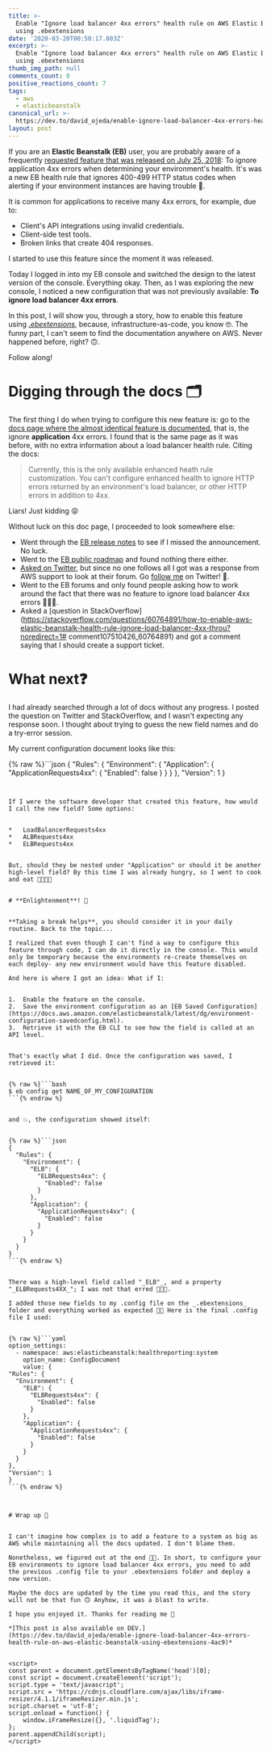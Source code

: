 ```yaml
---
title: >-
  Enable "Ignore load balancer 4xx errors" health rule on AWS Elastic Beanstalk
  using .ebextensions
date: '2020-03-20T00:50:17.803Z'
excerpt: >-
  Enable "Ignore load balancer 4xx errors" health rule on AWS Elastic Beanstalk
  using .ebextensions
thumb_img_path: null
comments_count: 0
positive_reactions_count: 7
tags:
  - aws
  - elasticbeanstalk
canonical_url: >-
  https://dev.to/david_ojeda/enable-ignore-load-balancer-4xx-errors-health-rule-on-aws-elastic-beanstalk-using-ebextensions-4ac9
layout: post
---
```



If you are an **Elastic Beanstalk (EB)** user, you are probably aware of a frequently [requested feature that was released on July 25, 2018](https://aws.amazon.com/releasenotes/release-aws-elastic-beanstalk-support-for-enhanced-health-rule-customization-on-july-25-2018/?tag=releasenotes%23keywords%23aws-elastic-beanstalk): To ignore application 4xx errors when determining your environment's health. It's was a new EB health rule that ignores 400-499 HTTP status codes when alerting if your environment instances are having trouble 🏥.  
  
It is common for applications to receive many 4xx errors, for example, due to:  
  

*   Client's API integrations using invalid credentials.
*   Client-side test tools.
*   Broken links that create 404 responses.

  
I started to use this feature since the moment it was released.  
  

Today I logged in into my EB console and switched the design to the latest version of the console. Everything okay. Then, as I was exploring the new console, I noticed a new configuration that was not previously available: **To ignore load balancer 4xx errors**.  
  
In this post, I will show you, through a story, how to enable this feature using [_.ebextensions_](https://docs.aws.amazon.com/elasticbeanstalk/latest/dg/ebextensions.html), because, infrastructure-as-code, you know 🤓. The funny part, I can't seem to find the documentation anywhere on AWS. Never happened before, right? 🙃.   
  
Follow along!  
  

# Digging through the docs 🗂

  
The first thing I do when trying to configure this new feature is: go to the [docs page where the almost identical feature is documented](https://docs.aws.amazon.com/elasticbeanstalk/latest/dg/health-enhanced-rules.html), that is, the ignore **application** 4xx errors. I found that is the same page as it was before, with no extra information about a load balancer health rule. Citing the docs:  
  

> Currently, this is the only available enhanced heath rule customization. You can't configure enhanced health to ignore HTTP errors returned by an environment's load balancer, or other HTTP errors in addition to 4xx.

  
Liars! Just kidding 😝   
  
Without luck on this doc page, I proceeded to look somewhere else:  
  

*   Went through the [EB release notes](https://aws.amazon.com/releasenotes/?tag=releasenotes%23keywords%23aws-elastic-beanstalk) to see if I missed the announcement. No luck.
*   Went to the [EB public roadmap](https://github.com/aws/elastic-beanstalk-roadmap/projects/1) and found nothing there either.
*   [Asked on Twitter](https://twitter.com/DavidOjedaL/status/1240705686343798784), but since no one follows all I got was a response from AWS support to look at their forum. Go [follow me](https://twitter.com/DavidOjedaL) on Twitter! 👀.
*   Went to the EB forums and only found people asking how to work around the fact that there was no feature to ignore load balancer 4xx errors 🤦🏻‍♂️.
*   Asked a [question in StackOverflow](https://stackoverflow.com/questions/60764891/how-to-enable-aws-elastic-beanstalk-health-rule-ignore-load-balancer-4xx-throu?noredirect=1# comment107510426_60764891) and got a comment saying that I should create a support ticket.

  

# What next❓

  
I had already searched through a lot of docs without any progress. I posted the question on Twitter and StackOverflow, and I wasn't expecting any response soon. I thought about trying to guess the new field names and do a try-error session.  
  
My current configuration document looks like this:  
  

{% raw %}```json
{
  "Rules": {
    "Environment": {
      "Application": {
        "ApplicationRequests4xx": {
          "Enabled": false
        }
      }
    }
  },
  "Version": 1
}
```{% endraw %}

  
If I were the software developer that created this feature, how would I call the new field? Some options:  
  

*   LoadBalancerRequests4xx
*   ALBRequests4xx
*   ELBRequests4xx

  
But, should they be nested under "Application" or should it be another high-level field? By this time I was already hungry, so I went to cook and eat 👨🏻‍🍳🍲  
  

# **Enlightenment**! 🔮

  
**Taking a break helps**, you should consider it in your daily routine. Back to the topic...   
  
I realized that even though I can't find a way to configure this feature through code, I can do it directly in the console. This would only be temporary because the environments re-create themselves on each deploy- any new environment would have this feature disabled.  
  
And here is where I got an idea💡 What if I:  
  

1.  Enable the feature on the console.
2.  Save the environment configuration as an [EB Saved Configuration](https://docs.aws.amazon.com/elasticbeanstalk/latest/dg/environment-configuration-savedconfig.html).
3.  Retrieve it with the EB CLI to see how the field is called at an API level.

  
That's exactly what I did. Once the configuration was saved, I retrieved it:  
  

{% raw %}```bash
$ eb config get NAME_OF_MY_CONFIGURATION
```{% endraw %}

  
and 💥, the configuration showed itself:  
  

{% raw %}```json
{
  "Rules": {
    "Environment": {
      "ELB": {
        "ELBRequests4xx": {
          "Enabled": false
        }
      },
      "Application": {
        "ApplicationRequests4xx": {
          "Enabled": false
        }
      }
    }
  }
}
```{% endraw %}

  
There was a high-level field called "_ELB"_, and a property "_ELBRequests4XX_"; I was not that erred 👨🏻‍💻.  
  
I added those new fields to my .config file on the _.ebextensions_ folder and everything worked as expected 👏🏼 Here is the final .config file I used:  
  

{% raw %}```yaml
option_settings:
  - namespace: aws:elasticbeanstalk:healthreporting:system
    option_name: ConfigDocument
    value: {
"Rules": {
  "Environment": {
    "ELB": {
      "ELBRequests4xx": {
        "Enabled": false
      }
    },
    "Application": {
      "ApplicationRequests4xx": {
        "Enabled": false
      }
    }
  }
},
"Version": 1
}
```{% endraw %}

  

# Wrap up 🔄

  
I can't imagine how complex is to add a feature to a system as big as AWS while maintaining all the docs updated. I don't blame them.  
  
Nonetheless, we figured out at the end 🙌🏼. In short, to configure your EB environments to ignore load balancer 4xx errors, you need to add the previous .config file to your .ebextensions folder and deploy a new version.  
  
Maybe the docs are updated by the time you read this, and the story will not be that fun 🙃 Anyhow, it was a blast to write.  
  
I hope you enjoyed it. Thanks for reading me 💙

*[This post is also available on DEV.](https://dev.to/david_ojeda/enable-ignore-load-balancer-4xx-errors-health-rule-on-aws-elastic-beanstalk-using-ebextensions-4ac9)*


<script>
const parent = document.getElementsByTagName('head')[0];
const script = document.createElement('script');
script.type = 'text/javascript';
script.src = 'https://cdnjs.cloudflare.com/ajax/libs/iframe-resizer/4.1.1/iframeResizer.min.js';
script.charset = 'utf-8';
script.onload = function() {
    window.iFrameResize({}, '.liquidTag');
};
parent.appendChild(script);
</script>    
